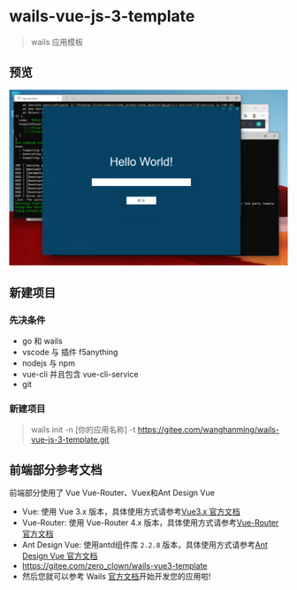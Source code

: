 # wails-vue-js-3-template

> wails 应用模板
## 预览

![DesignSketch](./DesignSketch.png)

## 新建项目

### 先决条件
* go 和 wails
* vscode 与 插件 f5anything
* nodejs 与 npm
* vue-cli 并且包含 vue-cli-service
* git

### 新建项目
> wails init -n [你的应用名称] -t https://gitee.com/wanghanming/wails-vue-js-3-template.git

## 前端部分参考文档
前端部分使用了 Vue Vue-Router、Vuex和Ant Design Vue

* Vue: 使用 Vue 3.x 版本，具体使用方式请参考[Vue3.x 官方文档](https://v3.vuejs.org/guide/introduction.html)
* Vue-Router: 使用 Vue-Router 4.x 版本，具体使用方式请参考[Vue-Router 官方文档](https://next.router.vuejs.org/)
* Ant Design Vue: 使用antd组件库 `2.2.8` 版本，具体使用方式请参考[Ant Design Vue 官方文档](https://2x.antdv.com/components/overview-cn/)
* https://gitee.com/zero_clown/wails-vue3-template
* 然后您就可以参考 Wails [官方文档](https://wails.top/zh-Hans/docs/introduction)开始开发您的应用啦!